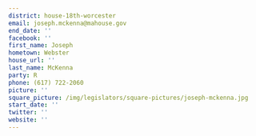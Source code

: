 ```yaml
---
district: house-18th-worcester
email: joseph.mckenna@mahouse.gov
end_date: ''
facebook: ''
first_name: Joseph
hometown: Webster
house_url: ''
last_name: McKenna
party: R
phone: (617) 722-2060
picture: ''
square_picture: /img/legislators/square-pictures/joseph-mckenna.jpg
start_date: ''
twitter: ''
website: ''
---
```

